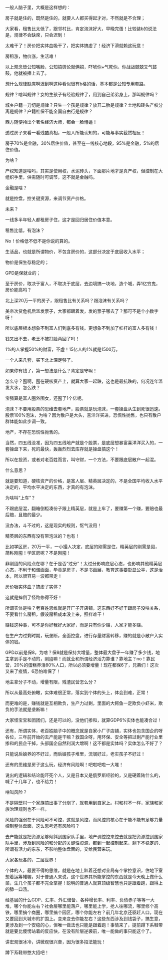 一般人脑子里，大概是这样想的：

 

房子就是住的，既然是住的，就要人人都买得起才对，不然就是不合理；

大家看，租售比太低了，跟邻村比，肯定泡沫好大，早晚完蛋！比较装b的说法是，规律不会缺席，只会迟到！

太难干了！房价把实体血吸干了，把实体搞虚了！经济下滑就赖这玩意！

房租涨，物价涨，生活难！

 

以上观念皆公知嘴脸，公知搞舆论就俩招，吓唬你+气死你。你战战兢兢又气鼓鼓，他就被捧上去了。

想什么规律缺席啊迟到啊这种看似很有b格的话，基本都是公知专用套路。

 

规律？啥叫规律？女的生孩子有经验规律了，用到自己弟弟身上，那叫规律吗？

城乡户籍一刀切是规律？只生一个孩是规律？放开二胎是规律？土地和砖头产权分离是规律？户籍社保不能全国自由行是规律？

西方随便拎出个著名经济大师，都会一脸懵逼！

 





透过房子来看一看残酷真相，一般人所能认知的，可能与事实截然相反！

 

房子70%是金融，30%居住价值，甚至在一线核心地段，95%是金融，5%的居住价值。

为啥？

产权知道是啥吗，其实是使用权，水泥砖头，下面那片地才是真产权，但控制在大组织手里，供需随时可调节，这不就是金融吗。

金融是啥？

就是控盘，控关键资源，来调节资产价格。

未来？

一线多半年轻人都租房子住，这才是回归居住价值本意。

 





租售比低，有泡沫？

No！价格低不低不是你说的算的。

生活品，也就是所谓物价，不包含房价的，这部分决定于底层收入水平；

物价是保生存稳定的；

GPD是保就业的；

至于房价，取决于富人，不取决于底层，去边境搞一块地，造个城，弄1亿穷鬼，房价能高吗？

北上深20万一平的房子，跟租售比有关系吗？跟泡沫有关系吗？

美帝次贷危机后滥发票子，大家都跟着发，发的票子哪去了？那可不是个小数字呀！

所以底层根本想象不到富人们到底多有钱。更想象不到加了杠杆的富人多有钱！

钱又出不去，老王不被打脸两回了吗！

1%的人掌握50%的财富，不虚！15亿人的1%就是1500万。

一个人来几套，买下北上深足够了。

如果你有钱了，第一想法是什么？肯定是守啊！

怎么守？囤啊，囤在硬核资产上，就算大家一起跌，这也是最抗跌的，何况连年滥发大水，怎么跌？

宝强算是富人圈外围女，还囤了1个亿呢。

 





泡沫？不要用股票的思维去套地产，股票就是玩泡沫，一套操盘从生到死很迅速。股票100%泡沫，为啥？因为散户是大头，喜洋洋买进，恐慌性抛售，也只有散户群体能如此步调一致。

地产，不存在恐慌性抛售的。

 

当然，四五线没准，因为四五线地产就是个股票，是底层想暴富喜洋洋买入的，一套操盘下来，死的最快，轰轰烈烈去库存就是操盘搞这个！

 

所以在投资，或者对老百姓而言，叫守财，一个方法，不要跟底层散户一起混。

什么意思？

就是要知道，硬核资产的价格，是富人层、精英层决定的，不是全国平均收入水平决定的，平均水平决定的东西，才真的有泡沫。

为啥叫“上车”？

不跟底层混，翻箱倒柜凑份子跟上精英层，就是上车了，要赚第一个赚，要赔也最后赔，且赔的最少。

没办法，斗不过的，这是现实的规则，怄气没用！

 

精英层的东西有没有带泡沫的？也有！

比如学区房，20万一平，一小撮人决定，底层的刚需是住，精英层的刚需是囤，简称刚囤！学区房呢？不是刚囤！

非刚囤的风险点在哪？在于是否“过分”！太过分影响底层心态，也影响其他精英层心态，不利于和谐画面，毕竟是房子，不是书画展，教育这事要彰显公平，这是治本，所以很容易一波都带走！





 

房价吸实体血？搞虚了实体？

这就是摔倒了怪路修得不好！

所谓实体是啥？老百姓思维就是开厂子开店铺，这东西好不好干跟房子没啥关系，不要看什么房租，假设房租成本没上来，照样难干！

赚钱这种事，可不是你好我好大家好，而是只有你少赚，人家才能多赚。

在生产力过剩时期，玩垄断，全面控盘，进行存量财富转移，赚的就是小散户入实体的钱。

GPD以前是保8，为啥？保8就是保持大增量，整体最大盘子一年赚了多少钱，地主拿到手是不动的，刚囤嘛！而就业和所谓经济活力靠谁？靠地主？no！靠民营，20%的蛋糕养活80%人口，所以必须要增量！现在都保6了，兄弟们！这次又来了疫情，6恐怕难保了！

地主拿分子不动，增量有限，残渣民营怎么分？

所以从最高处俯瞰，实体难很正常，落实到个体的头上，体会到难，正常！

而更难的是，赚钱就是互相欺负，生产力过剩，里面的大鳄鱼一定欺负小虾米，欺负的手法就是垄断嘛！

大家怪宝宝和团团们，还是可以的，没他们掺和，就算GDP6%实体也能凑合过！

还有，所谓实体，老百姓脑子中的概念就是自家小厂子店铺，实体也包含国企的呀各位，三年前开始的去产能是干嘛？救国企呀，用环保、安全等把过剩产能行业里掺和的民企干掉，头部国企自然利润大增啊！这不都是实体吗？实体怎么不好了？

只能说后娘养的不好过，而后娘孩子堆里，流氓好过，老实孩子不好过！

 





还有的思维是房子这么玩，经济有风险啊！吧啦吧啦一大堆！

说出的逻辑和结论能吓死个人，又是日本又是俄罗斯经验的，又是硬着陆什么的，喊了十几年了，也不给力！

啥叫风险？

不是隔壁村一个家族搞出事了分崩了，就套用到自家上。村和村不一样，家族和家族治理规则也不一样。

风险的强弱在于风险可不可控，这就是风控，而风控的核心在于能不能有足够力量控制整体盘面，这么思考还有风险吗？

去产能就是把资源足够倾斜到国家队手里，地产调控控来控去就是把资源控到国家队手里，涉及到风险的和分配的关键性资源，都到一起控制起来，剩下不稳定的、所谓有活力的东东，不影响整体盘面的，交给民营来玩。

大家各玩各的，二层世界！

 





个体的人，最要不得的思维，就是在地上趴着还想对全局有个掌控意识，住地下室想着运筹帷幄，对于普通人来说，这个世界其所能掌控的东西就是今天晚上做什么菜，生几个孩子都不完全掌握！聪明的普通人就算顶级智慧也只是跟着跑，跟得上的舔一口汤。

经基层的什么GDP、汇率、外汇储备、各种增长率、利率、负债赤子等等一大堆，哪个你能左右？社会层哪里能落户，哪里能上学，抢人往哪流，哪里修个高铁，哪里搞个商圈，哪里搞个园区，哪个你能左右？前几年北京还驱赶人口，现在又要回到大城市的扩围上。变来变去你能左右？这些东西涉及到钱袋子，搞生意，更涉及到一个安稳的心，但唯一做法也只能是跟着跑！事情来了，提前蹲下系鞋带就是要比傻愣站着的反应快，在没有阶层逆袭前，唯一能做的事只能这个了。

讲宏观很冰冷，讲微观很兴奋，因为很多招法能玩！

蹲下系鞋带憋大招吧！